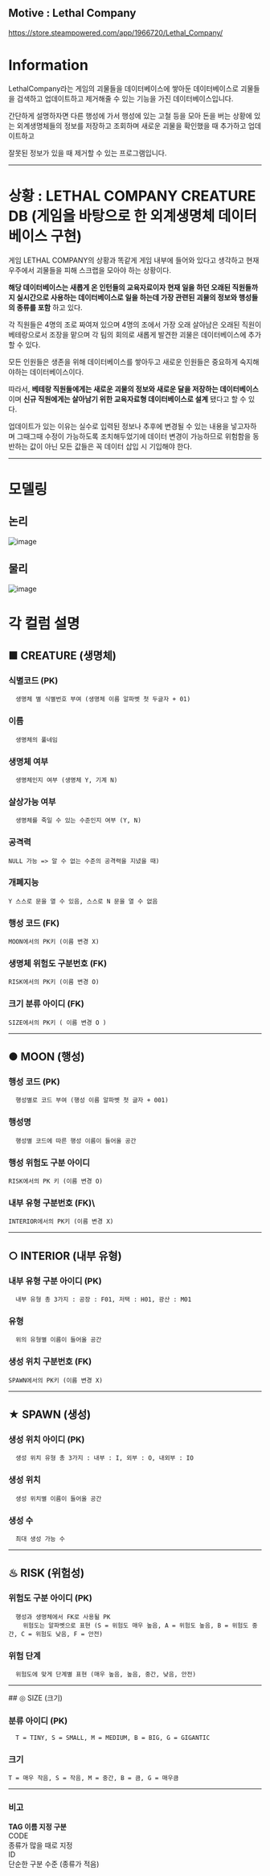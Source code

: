 ## Motive : Lethal Company
https://store.steampowered.com/app/1966720/Lethal_Company/

# Information
LethalCompany라는 게임의 괴물들을 데이터베이스에 쌓아둔 데이터베이스로 괴물들을 검색하고 업데이트하고 제거해줄 수 있는 기능을 가진 데이터베이스입니다.

간단하게 설명하자면 다른 행성에 가서 행성에 있는 고철 등을 모아 돈을 버는 상황에 있는 외계생명체들의 정보를 저장하고 조회하며 새로운 괴물을 확인했을 때 추가하고 업데이트하고

잘못된 정보가 있을 때 제거할 수 있는 프로그램입니다.

<hr>

# 상황 : LETHAL COMPANY CREATURE DB (게임을 바탕으로 한 외계생명체 데이터 베이스 구현)

게임 LETHAL COMPANY의 상황과 똑같게 게임 내부에 들어와 있다고 생각하고 현재 우주에서 괴물들을 피해 스크랩을 모아야 하는 상황이다.

__해당 데이터베이스는 새롭게 온 인턴들의 교육자료이자 현재 일을 하던 오래된 직원들까지 실시간으로 사용하는 데이터베이스로 일을 하는데 가장 관련된 괴물의 정보와 행성들의 종류를 포함__ 하고 있다.

각 직원들은 4명의 조로 짜여져 있으며 4명의 조에서 가장 오래 살아남은 오래된 직원이 베테랑으로서 조장을 맡으며 각 팀의 회의로 새롭게 발견한 괴물은 데이터베이스에 추가할 수 있다.

모든 인원들은 생존을 위해 데이터베이스를 쌓아두고 새로운 인원들은 중요하게 숙지해야하는 데이터베이스이다.

따라서, __베테랑 직원들에게는 새로운 괴물의 정보와 새로운 달을 저장하는 데이터베이스__ 이며 __신규 직원에게는 살아남기 위한 교육자료형 데이터베이스로 설계__ 됐다고 할 수 있다.

업데이트가 있는 이유는 실수로 입력된 정보나 추후에 변경될 수 있는 내용을 넣고자하며 그때그때 수정이 가능하도록 조치해두었기에 데이터 변경이 가능하므로 위험함을 동반하는 값이 아닌 모든 값들은 꼭 데이터 삽입 시 기입해야 한다.

<hr>

# 모델링

## 논리
![image](https://github.com/user-attachments/assets/e3f6210c-d5b2-4b6c-8ec4-0b910df380ff)

## 물리
![image](https://github.com/user-attachments/assets/385e8016-eb49-4fdc-9bac-d75aafa9bdb8)

# 각 컬럼 설명

## ■ CREATURE (생명체)

### 식별코드 (PK)
      생명체 별 식별번호 부여 (생명체 이름 알파벳 첫 두글자 + 01)
### 이름
      생명체의 풀네임
### 생명체 여부
      생명체인지 여부 (생명체 Y, 기계 N)
### 살상가능 여부
      생명체를 죽일 수 있는 수준인지 여부 (Y, N)
### 공격력
    NULL 가능 => 알 수 없는 수준의 공격력을 지녔을 때)
### 개폐지능
    Y 스스로 문을 열 수 있음, 스스로 N 문을 열 수 없음
### 행성 코드 (FK)
    MOON에서의 PK키 (이름 변경 X)
### 생명체 위험도 구분번호 (FK)
    RISK에서의 PK키 (이름 변경 O)
### 크기 분류 아이디 (FK)
    SIZE에서의 PK키 ( 이름 변경 O )
<hr>
    
## ● MOON (행성)

### 행성 코드 (PK)
      행성별로 코드 부여 (행성 이름 알파벳 첫 글자 + 001)
### 행성명
      행성별 코드에 따른 행성 이름이 들어올 공간
### 행성 위험도 구분 아이디
    RISK에서의 PK 키 (이름 변경 O)
### 내부 유형 구분번호 (FK)\
    INTERIOR에서의 PK키 (이름 변경 X)
<hr>

## ○ INTERIOR (내부 유형)

### 내부 유형 구분 아이디 (PK)
      내부 유형 총 3가지 : 공장 : F01, 저택 : H01, 광산 : M01
### 유형
      위의 유형별 이름이 들어올 공간
### 생성 위치 구분번호 (FK)
    SPAWN에서의 PK키 (이름 변경 X)
<hr>

## ★ SPAWN (생성)

### 생성 위치 아이디 (PK)
      생성 위치 유형 총 3가지 : 내부 : I, 외부 : O, 내외부 : IO
### 생성 위치
      생성 위치별 이름이 들어올 공간
### 생성 수
      최대 생성 가능 수
<hr>

## ♨ RISK (위험성)

### 위험도 구분 아이디 (PK)
      행성과 생명체에서 FK로 사용될 PK
        위험도는 알파벳으로 표현 (S = 위험도 매우 높음, A = 위험도 높음, B = 위험도 중간, C = 위험도 낮음, F = 안전)
### 위험 단계
      위험도에 맞게 단계별 표현 (매우 높음, 높음, 중간, 낮음, 안전)
<hr>
## ◎ SIZE (크기)

### 분류 아이디 (PK)
      T = TINY, S = SMALL, M = MEDIUM, B = BIG, G = GIGANTIC
### 크기
    T = 매우 작음, S = 작음, M = 중간, B = 큼, G = 매우큼
<hr>

### 비고 
__TAG 이름 지정 구분__<br>
CODE<br>
종류가 많을 때로 지정<br>
ID<br>
단순한 구분 수준 (종류가 적음)
